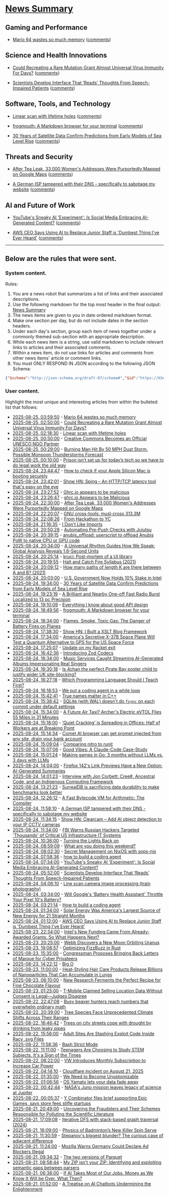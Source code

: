 # [News Summary](https://kherrick.github.io/news-summary/)

## Gaming and Performance

* [Mario 64 wastes so much memory](https://youtu.be/oZcbgNdWL7w) ([comments](https://lobste.rs/s/rvgx8d/mario_64_wastes_so_much_memory))

## Science and Health Innovations

* [Could Recreating a Rare Mutation Grant Almost Universal Virus Immunity For Days?](https://science.slashdot.org/story/25/08/25/0242216/could-recreating-a-rare-mutation-grant-almost-universal-virus-immunity-for-days?utm_source=rss1.0mainlinkanon&utm_medium=feed) ([comments](https://science.slashdot.org/story/25/08/25/0242216/could-recreating-a-rare-mutation-grant-almost-universal-virus-immunity-for-days?utm_source=rss1.0mainlinkanon&utm_medium=feed))

* [Scientists Develop Interface That ‘Reads’ Thoughts From Speech-Impaired Patients](https://soylentnews.org/article.pl?sid=25/08/22/073206&from=rss) ([comments](https://soylentnews.org/article.pl?sid=25/08/22/073206&from=rss))

## Software, Tools, and Technology

* [Linear scan with lifetime holes](https://bernsteinbear.com/blog/linear-scan-lifetime-holes/) ([comments](https://lobste.rs/s/lwaht3/linear_scan_with_lifetime_holes))

* [frogmouth: A Markdown browser for your terminal](https://github.com/Textualize/frogmouth) ([comments](https://lobste.rs/s/dqvkes/frogmouth_markdown_browser_for_your))

* [30 Years of Satellite Data Confirm Predictions from Early Models of Sea Level Rise](https://news.slashdot.org/story/25/08/24/1745208/30-years-of-satellite-data-confirm-predictions-from-early-models-of-sea-level-rise?utm_source=rss1.0mainlinkanon&utm_medium=feed) ([comments](https://news.slashdot.org/story/25/08/24/1745208/30-years-of-satellite-data-confirm-predictions-from-early-models-of-sea-level-rise?utm_source=rss1.0mainlinkanon&utm_medium=feed))

## Threats and Security

* [After Tea Leak, 33,000 Women's Addresses Were Purportedly Mapped on Google Maps](https://tech.slashdot.org/story/25/08/24/2227258/after-tea-leak-33000-womens-addresses-were-purportedly-mapped-on-google-maps?utm_source=rss1.0mainlinkanon&utm_medium=feed) ([comments](https://tech.slashdot.org/story/25/08/24/2227258/after-tea-leak-33000-womens-addresses-were-purportedly-mapped-on-google-maps?utm_source=rss1.0mainlinkanon&utm_medium=feed))

* [A German ISP tampered with their DNS - specifically to sabotage my website](https://lina.sh/blog/telefonica-sabotages-me) ([comments](https://lobste.rs/s/ynezsm/german_isp_tampered_with_their_dns))

## AI and Future of Work

* [YouTube's Sneaky AI 'Experiment': Is Social Media Embracing AI-Generated Content?](https://news.slashdot.org/story/25/08/23/0836256/youtubes-sneaky-ai-experiment-is-social-media-embracing-ai-generated-content?utm_source=rss1.0mainlinkanon&utm_medium=feed) ([comments](https://news.slashdot.org/story/25/08/23/0836256/youtubes-sneaky-ai-experiment-is-social-media-embracing-ai-generated-content?utm_source=rss1.0mainlinkanon&utm_medium=feed))

* [AWS CEO Says Using AI to Replace Junior Staff is 'Dumbest Thing I've Ever Heard'](https://soylentnews.org/article.pl?sid=25/08/22/0656227&from=rss) ([comments](https://soylentnews.org/article.pl?sid=25/08/22/0656227&from=rss))

---

## Below are the rules that were sent.

### System content.

Rules:

1. You are a news robot that summarizes a list of links and their associated descriptions.
2. Use the following markdown for the top most header in the final output: [News Summary](https://kherrick.github.io/news-summary/)
3. The news items are given to you in date ordered markdown format.
4. Make one section per day, but do not include dates in the section headers.
5. Under each day's section, group each item of news together under a commonly themed sub-section with an appropriate description.
6. While each news item is a string, use valid markdown to include relevant links to articles and their associated comments.
7. Within a news item, do not use links for articles and comments from other news items' article or comment links.
8. You must ONLY RESPOND IN JSON according to the following JSON Schema:

```json
{"$schema":"http://json-schema.org/draft-07/schema#","$id":"https://kherrick.github.io/news-summary/news-summary-schema.json","type":"object","properties":{"heading":{"type":"string"},"sections":{"type":"array","items":{"type":"object","properties":{"title":{"type":"string"},"newsItems":{"type":"array","items":{"type":"string"},"minItems":1}},"required":["title","newsItems"]},"minItems":1}},"required":["heading","sections"]}
```

### User content.

Highlight the most unique and interesting articles from within the bulleted list that follows:

* [2025-08-25, 03:59:50](https://lobste.rs/s/rvgx8d/mario_64_wastes_so_much_memory) - [Mario 64 wastes so much memory](https://youtu.be/oZcbgNdWL7w)
* [2025-08-25, 02:50:00](https://science.slashdot.org/story/25/08/25/0242216/could-recreating-a-rare-mutation-grant-almost-universal-virus-immunity-for-days?utm_source=rss1.0mainlinkanon&amp;utm_medium=feed) - [Could Recreating a Rare Mutation Grant Almost Universal Virus Immunity For Days?](https://science.slashdot.org/story/25/08/25/0242216/could-recreating-a-rare-mutation-grant-almost-universal-virus-immunity-for-days?utm_source=rss1.0mainlinkanon&amp;utm_medium=feed)
* [2025-08-25, 02:18:30](https://lobste.rs/s/lwaht3/linear_scan_with_lifetime_holes) - [Linear scan with lifetime holes](https://bernsteinbear.com/blog/linear-scan-lifetime-holes/)
* [2025-08-25, 00:50:00](https://soylentnews.org/article.pl?sid=25/08/23/2218218&amp;from=rss) - [Creative Commons Becomes an Official UNESCO NGO Partner](https://soylentnews.org/article.pl?sid=25/08/23/2218218&amp;from=rss)
* [2025-08-25, 00:29:00](https://news.slashdot.org/story/25/08/25/0027216/burning-man-hit-by-50-mph-dust-storm-possible-monsoon-thunderstorms-forecast?utm_source=rss1.0mainlinkanon&amp;utm_medium=feed) - [Burning Man Hit By 50 MPH Dust Storm. Possible Monsoon Thunderstorms Forecast](https://news.slashdot.org/story/25/08/25/0027216/burning-man-hit-by-50-mph-dust-storm-possible-monsoon-thunderstorms-forecast?utm_source=rss1.0mainlinkanon&amp;utm_medium=feed)
* [2025-08-25, 00:10:00](https://news.ycombinator.com/item?id=45008995) - [Prison isn’t set up for today’s tech so we have to do legal work the old way](https://prisonjournalismproject.org/2025/08/19/prisons-outdated-technology-hurts-our-chances-at-freedom/)
* [2025-08-24, 23:44:47](https://news.ycombinator.com/item?id=45008832) - [How to check if your Apple Silicon Mac is booting securely](https://eclecticlight.co/2025/08/21/how-to-check-if-your-apple-silicon-mac-is-booting-securely/)
* [2025-08-24, 23:42:01](https://news.ycombinator.com/item?id=45008819) - [Show HN: Sping – An HTTP/TCP latency tool that&apos;s easy on the eye](https://dseltzer.gitlab.io/sping/docs/)
* [2025-08-24, 23:27:52](https://news.ycombinator.com/item?id=45008740) - [Ghrc.io appears to be malicious](https://bmitch.net/blog/2025-08-22-ghrc-appears-malicious/)
* [2025-08-24, 23:26:47](https://lobste.rs/s/bk3cyd/ghrc_io_appears_be_malicious) - [ghrc.io Appears to be Malicious](https://bmitch.net/blog/2025-08-22-ghrc-appears-malicious/)
* [2025-08-24, 22:30:00](https://tech.slashdot.org/story/25/08/24/2227258/after-tea-leak-33000-womens-addresses-were-purportedly-mapped-on-google-maps?utm_source=rss1.0mainlinkanon&amp;utm_medium=feed) - [After Tea Leak, 33,000 Women&apos;s Addresses Were Purportedly Mapped on Google Maps](https://tech.slashdot.org/story/25/08/24/2227258/after-tea-leak-33000-womens-addresses-were-purportedly-mapped-on-google-maps?utm_source=rss1.0mainlinkanon&amp;utm_medium=feed)
* [2025-08-24, 22:20:07](https://news.ycombinator.com/item?id=45008308) - [GNU cross-tools: musl-cross 313.3M](https://github.com/cross-tools/musl-cross)
* [2025-08-24, 22:08:26](https://news.ycombinator.com/item?id=45008239) - [From Hackathon to YC](https://www.producthunt.com/p/april-yc-s25/from-hackathon-to-yc)
* [2025-08-24, 21:16:35](https://lobste.rs/s/cya9ki/i_don_t_like_imports) - [I Don&apos;t Like Imports](https://kevincox.ca/2025/07/20/no-imports/)
* [2025-08-24, 20:50:28](https://lobste.rs/s/etxhbj/automating_pre_push_checks_with_jujutsu) - [Automating Pre-Push Checks with Jujutsu](https://www.aazuspan.dev/blog/automating-pre-push-checks-with-jujutsu/)
* [2025-08-24, 20:39:15](https://lobste.rs/s/ypffje/anubis_offload_userscript_offload) - [anubis_offload: userscript to offload Anubis PoW to native CPU or GPU code](https://github.com/DavidBuchanan314/anubis_offload)
* [2025-08-24, 20:34:00](https://science.slashdot.org/story/25/08/24/1920233/a-universal-rhythm-guides-how-we-speak-global-analysis-reveals-16-second-units?utm_source=rss1.0mainlinkanon&amp;utm_medium=feed) - [A Universal Rhythm Guides How We Speak: Global Analysis Reveals 1.6-Second Units](https://science.slashdot.org/story/25/08/24/1920233/a-universal-rhythm-guides-how-we-speak-global-analysis-reveals-16-second-units?utm_source=rss1.0mainlinkanon&amp;utm_medium=feed)
* [2025-08-24, 20:25:14](https://lobste.rs/s/lal22i/kruci_post_mortem_ui_library) - [kruci: Post-mortem of a UI library](https://pwy.io/posts/kruci-post-mortem/)
* [2025-08-24, 20:19:55](https://news.ycombinator.com/item?id=45007414) - [Halt and Catch Fire Syllabus (2021)](https://bits.ashleyblewer.com/halt-and-catch-fire-syllabus/)
* [2025-08-24, 20:09:12](https://news.ycombinator.com/item?id=45007333) - [How many paths of length K are there between A and B? (2021)](https://horace.io/walks)
* [2025-08-24, 20:03:00](https://soylentnews.org/article.pl?sid=25/08/23/2216200&amp;from=rss) - [U.S. Government Now Holds 10% Stake in Intel](https://soylentnews.org/article.pl?sid=25/08/23/2216200&amp;from=rss)
* [2025-08-24, 19:34:00](https://news.slashdot.org/story/25/08/24/1745208/30-years-of-satellite-data-confirm-predictions-from-early-models-of-sea-level-rise?utm_source=rss1.0mainlinkanon&amp;utm_medium=feed) - [30 Years of Satellite Data Confirm Predictions from Early Models of Sea Level Rise](https://news.slashdot.org/story/25/08/24/1745208/30-years-of-satellite-data-confirm-predictions-from-early-models-of-sea-level-rise?utm_source=rss1.0mainlinkanon&amp;utm_medium=feed)
* [2025-08-24, 19:23:19](https://news.ycombinator.com/item?id=45006902) - [A Brilliant and Nearby One-off Fast Radio Burst Localized to 13 pc Precision](https://iopscience.iop.org/article/10.3847/2041-8213/adf62f)
* [2025-08-24, 19:10:09](https://news.ycombinator.com/item?id=45006801) - [Everything I know about good API design](https://www.seangoedecke.com/good-api-design/)
* [2025-08-24, 18:49:56](https://lobste.rs/s/dqvkes/frogmouth_markdown_browser_for_your) - [frogmouth: A Markdown browser for your terminal](https://github.com/Textualize/frogmouth)
* [2025-08-24, 18:34:00](https://hardware.slashdot.org/story/25/08/24/1653202/flames-smoke-toxic-gas-the-danger-of-battery-fires-on-planes?utm_source=rss1.0mainlinkanon&amp;utm_medium=feed) - [Flames, Smoke, Toxic Gas: The Danger of Battery Fires on Planes](https://hardware.slashdot.org/story/25/08/24/1653202/flames-smoke-toxic-gas-the-danger-of-battery-fires-on-planes?utm_source=rss1.0mainlinkanon&amp;utm_medium=feed)
* [2025-08-24, 17:38:30](https://news.ycombinator.com/item?id=45006098) - [Show HN: I Built a XSLT Blog Framework](https://vgr.land/content/posts/20250821.xml)
* [2025-08-24, 17:34:00](https://science.slashdot.org/story/25/08/24/025222/americas-secretive-x-37b-space-plane-will-test-a-quantum-alternative-to-gps-for-the-us-space-force?utm_source=rss1.0mainlinkanon&amp;utm_medium=feed) - [America&apos;s Secretive X-37B Space Plane Will Test a Quantum Alternative to GPS for the US Space Force](https://science.slashdot.org/story/25/08/24/025222/americas-secretive-x-37b-space-plane-will-test-a-quantum-alternative-to-gps-for-the-us-space-force?utm_source=rss1.0mainlinkanon&amp;utm_medium=feed)
* [2025-08-24, 17:25:07](https://lobste.rs/s/9cuaig/update_on_my_racket_exit) - [Update on my Racket exit](https://blog.winny.tech/posts/update-on-my-racket-exit/)
* [2025-08-24, 16:42:36](https://lobste.rs/s/f8wwq6/introducing_zod_codecs) - [Introducing Zod Codecs](https://colinhacks.com/essays/introducing-zod-codecs)
* [2025-08-24, 16:34:00](https://entertainment.slashdot.org/story/25/08/24/0413234/music-services-caught-streaming-ai-generated-albums-impersonating-real-singers?utm_source=rss1.0mainlinkanon&amp;utm_medium=feed) - [Music Services Caught Streaming AI-Generated Albums Impersonating Real Singers](https://entertainment.slashdot.org/story/25/08/24/0413234/music-services-caught-streaming-ai-generated-albums-impersonating-real-singers?utm_source=rss1.0mainlinkanon&amp;utm_medium=feed)
* [2025-08-24, 16:30:18](https://news.ycombinator.com/item?id=45005545) - [Is 4chan the perfect Pirate Bay poster child to justify wider UK site-blocking?](https://torrentfreak.com/uk-govt-finds-ideal-pirate-bay-poster-boy-to-sell-blocking-of-non-pirate-sites-250824/)
* [2025-08-24, 16:27:18](https://lobste.rs/s/htxzoy/which_programming_language_should_i) - [Which Programming Language Should I Teach First?](https://parentheticallyspeaking.org/articles/first-language-wrong-question/)
* [2025-08-24, 16:18:53](https://news.ycombinator.com/item?id=45005434) - [We put a coding agent in a while loop](https://github.com/repomirrorhq/repomirror/blob/main/repomirror.md)
* [2025-08-24, 15:42:41](https://lobste.rs/s/2mnmwq/true_names_matter_c) - [True names matter in C++](https://quuxplusone.github.io/blog/2025/08/01/true-names/)
* [2025-08-24, 15:38:42](https://lobste.rs/s/ozqdi6/sqlite_with_wal_doesn_t_do_fsync_on_each) - [SQLite (with WAL) doesn&apos;t do `fsync` on each commit under default settings](https://avi.im/blag/2025/sqlite-fsync/)
* [2025-08-24, 15:34:00](https://tech.slashdot.org/story/25/08/24/0124257/a-future-air-taxi-archers-electric-evtol-flies-55-miles-in-31-minutes?utm_source=rss1.0mainlinkanon&amp;utm_medium=feed) - [A Future Air Taxi? Archer&apos;s Electric eVTOL Flies 55 Miles in 31 Minutes](https://tech.slashdot.org/story/25/08/24/0124257/a-future-air-taxi-archers-electric-evtol-flies-55-miles-in-31-minutes?utm_source=rss1.0mainlinkanon&amp;utm_medium=feed)
* [2025-08-24, 15:18:00](https://soylentnews.org/article.pl?sid=25/08/23/1053236&amp;from=rss) - [‘Quiet Cracking’ is Spreading in Offices: Half of Workers are at Breaking Point](https://soylentnews.org/article.pl?sid=25/08/23/1053236&amp;from=rss)
* [2025-08-24, 15:14:34](https://news.ycombinator.com/item?id=45004846) - [Comet AI browser can get prompt injected from any site, drain your bank account](https://twitter.com/zack_overflow/status/1959308058200551721)
* [2025-08-24, 15:09:04](https://lobste.rs/s/kxlsdz/comparing_nitro_runit) - [Comparing nitro to runit](https://leahneukirchen.org/blog/archive/2025/08/comparing-nitro-to-runit.html)
* [2025-08-24, 15:07:06](https://lobste.rs/s/diaied/good_vibes_claude_code_case_study) - [Good Vibes: A Claude-Code Case-Study](https://taylor.town/diggit-000)
* [2025-08-24, 15:01:24](https://news.ycombinator.com/item?id=45004728) - [Making games in Go: 3 months without LLMs vs. 3 days with LLMs](https://marianogappa.github.io/software/2025/08/24/i-made-two-card-games-in-go/)
* [2025-08-24, 14:04:00](https://news.slashdot.org/story/25/08/24/0547251/firefox-142s-link-previews-have-a-new-option-ai-generated-summaries?utm_source=rss1.0mainlinkanon&amp;utm_medium=feed) - [Firefox 142&apos;s Link Previews Have a New Option: AI-Generated Summaries](https://news.slashdot.org/story/25/08/24/0547251/firefox-142s-link-previews-have-a-new-option-ai-generated-summaries?utm_source=rss1.0mainlinkanon&amp;utm_medium=feed)
* [2025-08-24, 14:01:23](https://lobste.rs/s/lpiufb/interview_with_jon_corbett_cree) - [Interview with Jon Corbett: Cree#, Ancestral Code, and an Indigenous Computing Framework](https://esoteric.codes/blog/jon-corbett)
* [2025-08-24, 13:21:23](https://lobste.rs/s/8tycd0/surrealdb_is_sacrificing_data) - [SurrealDB is sacrificing data durability to make benchmarks look better](https://blog.cf8.gg/surrealdbs-ch/)
* [2025-08-24, 12:26:12](https://lobste.rs/s/q7fels/fast_bytecode_vm_for_arithmetic_compiler) - [A Fast Bytecode VM for Arithmetic: The Compiler](https://abhinavsarkar.net/posts/arithmetic-bytecode-vm-compiler/)
* [2025-08-24, 11:58:10](https://lobste.rs/s/ynezsm/german_isp_tampered_with_their_dns) - [A German ISP tampered with their DNS - specifically to sabotage my website](https://lina.sh/blog/telefonica-sabotages-me)
* [2025-08-24, 11:34:15](https://news.ycombinator.com/item?id=45003420) - [Show HN: Clearcam – Add AI object detection to your IP CCTV cameras](https://github.com/roryclear/clearcam)
* [2025-08-24, 11:34:00](https://news.slashdot.org/story/25/08/24/0638238/fbi-warns-russian-hackers-targeted-thousands-of-critical-us-infrastructure-it-systems?utm_source=rss1.0mainlinkanon&amp;utm_medium=feed) - [FBI Warns Russian Hackers Targeted &apos;Thousands&apos; of Critical US Infrastructure IT Systems](https://news.slashdot.org/story/25/08/24/0638238/fbi-warns-russian-hackers-targeted-thousands-of-critical-us-infrastructure-it-systems?utm_source=rss1.0mainlinkanon&amp;utm_medium=feed)
* [2025-08-24, 10:36:00](https://soylentnews.org/article.pl?sid=25/08/22/079224&amp;from=rss) - [Turning the Lights Back on](https://soylentnews.org/article.pl?sid=25/08/22/079224&amp;from=rss)
* [2025-08-24, 08:59:09](https://lobste.rs/s/ayqmih/what_are_you_doing_this_weekend) - [What are you doing this weekend?](https://lobste.rs/s/ayqmih/what_are_you_doing_this_weekend)
* [2025-08-24, 08:02:30](https://lobste.rs/s/5tvmgp/secret_management_on_nixos_with_sops_nix) - [Secret Management on NixOS with sops-nix](https://michael.stapelberg.ch/posts/2025-08-24-secret-management-with-sops-nix/)
* [2025-08-24, 07:58:36](https://lobste.rs/s/rivvjq/how_build_coding_agent) - [how to build a coding agent](https://ghuntley.com/agent/)
* [2025-08-24, 07:34:00](https://news.slashdot.org/story/25/08/23/0836256/youtubes-sneaky-ai-experiment-is-social-media-embracing-ai-generated-content?utm_source=rss1.0mainlinkanon&amp;utm_medium=feed) - [YouTube&apos;s Sneaky AI &apos;Experiment&apos;: Is Social Media Embracing AI-Generated Content?](https://news.slashdot.org/story/25/08/23/0836256/youtubes-sneaky-ai-experiment-is-social-media-embracing-ai-generated-content?utm_source=rss1.0mainlinkanon&amp;utm_medium=feed)
* [2025-08-24, 05:52:00](https://soylentnews.org/article.pl?sid=25/08/22/073206&amp;from=rss) - [Scientists Develop Interface That ‘Reads’ Thoughts From Speech-Impaired Patients](https://soylentnews.org/article.pl?sid=25/08/22/073206&amp;from=rss)
* [2025-08-24, 04:06:10](https://lobste.rs/s/tjv7ha/line_scan_camera_image_processing_train) - [Line scan camera image processing (train photography)](https://daniel.lawrence.lu/blog/y2025m09d21/)
* [2025-08-24, 03:34:00](https://hardware.slashdot.org/story/25/08/24/038259/will-googles-battery-health-assistant-throttle-your-pixel-10s-battery?utm_source=rss1.0mainlinkanon&amp;utm_medium=feed) - [Will Google&apos;s &apos;Battery Health Assistant&apos; Throttle Your Pixel 10&apos;s Battery?](https://hardware.slashdot.org/story/25/08/24/038259/will-googles-battery-health-assistant-throttle-your-pixel-10s-battery?utm_source=rss1.0mainlinkanon&amp;utm_medium=feed)
* [2025-08-24, 03:21:14](https://news.ycombinator.com/item?id=45001051) - [How to build a coding agent](https://ghuntley.com/agent/)
* [2025-08-24, 01:34:00](https://news.slashdot.org/story/25/08/24/0022205/solar-energy-was-americas-largest-source-of-new-energy-for-21-straight-months?utm_source=rss1.0mainlinkanon&amp;utm_medium=feed) - [Solar Energy Was America&apos;s Largest Source of New Energy for 21 Straight Months](https://news.slashdot.org/story/25/08/24/0022205/solar-energy-was-americas-largest-source-of-new-energy-for-21-straight-months?utm_source=rss1.0mainlinkanon&amp;utm_medium=feed)
* [2025-08-24, 01:12:00](https://soylentnews.org/article.pl?sid=25/08/22/0656227&amp;from=rss) - [AWS CEO Says Using AI to Replace Junior Staff is &apos;Dumbest Thing I&apos;ve Ever Heard&apos;](https://soylentnews.org/article.pl?sid=25/08/22/0656227&amp;from=rss)
* [2025-08-23, 22:34:00](https://hardware.slashdot.org/story/25/08/23/1851227/intels-new-funding-came-from-already-awarded-grants-so-what-happens-next?utm_source=rss1.0mainlinkanon&amp;utm_medium=feed) - [Intel&apos;s New Funding Came From Already-Awarded Grants. So What Happens Next?](https://hardware.slashdot.org/story/25/08/23/1851227/intels-new-funding-came-from-already-awarded-grants-so-what-happens-next?utm_source=rss1.0mainlinkanon&amp;utm_medium=feed)
* [2025-08-23, 20:25:00](https://soylentnews.org/article.pl?sid=25/08/22/0551243&amp;from=rss) - [Webb Discovers a New Moon Orbiting Uranus](https://soylentnews.org/article.pl?sid=25/08/22/0551243&amp;from=rss)
* [2025-08-23, 19:08:57](https://lobste.rs/s/rkedkd/optimizing_fizzbuzz_rust) - [Optimizing FizzBuzz in Rust](https://github.com/nrposner/fizzcrate)
* [2025-08-23, 15:35:00](https://soylentnews.org/article.pl?sid=25/08/22/0547201&amp;from=rss) - [Congressman Proposes Bringing Back Letters of Marque for Cyber Privateers](https://soylentnews.org/article.pl?sid=25/08/22/0547201&amp;from=rss)
* [2025-08-23, 14:22:12](https://lobste.rs/s/7yj16h/big_o) - [Big O](https://samwho.dev/big-o/)
* [2025-08-23, 11:00:00](https://soylentnews.org/article.pl?sid=25/08/22/0544206&amp;from=rss) - [Heat-Styling Hair Care Products Release Billions of Nanoparticles That Can Accumulate in Lungs](https://soylentnews.org/article.pl?sid=25/08/22/0544206&amp;from=rss)
* [2025-08-23, 06:10:00](https://soylentnews.org/article.pl?sid=25/08/22/019206&amp;from=rss) - [New Research Ferments the Perfect Recipe for Fine Chocolate Flavour](https://soylentnews.org/article.pl?sid=25/08/22/019206&amp;from=rss)
* [2025-08-23, 01:25:00](https://soylentnews.org/article.pl?sid=25/08/22/010203&amp;from=rss) - [T-Mobile Claimed Selling Location Data Without Consent is Legal—Judges Disagree](https://soylentnews.org/article.pl?sid=25/08/22/010203&amp;from=rss)
* [2025-08-22, 22:47:08](https://news.ycombinator.com/item?id=44990839) - [Busy beaver hunters reach numbers that overwhelm ordinary math](https://www.quantamagazine.org/busy-beaver-hunters-reach-numbers-that-overwhelm-ordinary-math-20250822/)
* [2025-08-22, 20:39:00](https://soylentnews.org/article.pl?sid=25/08/21/1213229&amp;from=rss) - [Tree Species Face Unprecedented Climate Shifts Across Their Ranges](https://soylentnews.org/article.pl?sid=25/08/21/1213229&amp;from=rss)
* [2025-08-22, 16:46:42](https://news.ycombinator.com/item?id=44986723) - [Trees on city streets cope with drought by drinking from leaky pipes](https://www.newscientist.com/article/2487804-trees-on-city-streets-cope-with-drought-by-drinking-from-leaky-pipes/)
* [2025-08-22, 15:56:00](https://soylentnews.org/article.pl?sid=25/08/21/123255&amp;from=rss) - [Adult Sites Are Stashing Exploit Code Inside Racy .svg Files](https://soylentnews.org/article.pl?sid=25/08/21/123255&amp;from=rss)
* [2025-08-22, 11:58:36](https://news.ycombinator.com/item?id=44983442) - [Bash Strict Mode](http://redsymbol.net/articles/unofficial-bash-strict-mode/)
* [2025-08-22, 11:11:00](https://soylentnews.org/article.pl?sid=25/08/21/1154233&amp;from=rss) - [Teenagers Are Choosing to Study STEM Subjects. It&apos;s a Sign of the Times](https://soylentnews.org/article.pl?sid=25/08/21/1154233&amp;from=rss)
* [2025-08-22, 06:22:00](https://soylentnews.org/article.pl?sid=25/08/20/2255245&amp;from=rss) - [VW Introduces Monthly Subscription to Increase Car Power](https://soylentnews.org/article.pl?sid=25/08/20/2255245&amp;from=rss)
* [2025-08-22, 04:14:10](https://news.ycombinator.com/item?id=44980940) - [Cloudflare incident on August 21, 2025](https://blog.cloudflare.com/cloudflare-incident-on-august-21-2025/)
* [2025-08-22, 01:35:00](https://soylentnews.org/article.pl?sid=25/08/20/2242220&amp;from=rss) - [We Need to Become Unoptomizable](https://soylentnews.org/article.pl?sid=25/08/20/2242220&amp;from=rss)
* [2025-08-22, 01:06:56](https://news.ycombinator.com/item?id=44980042) - [OS Yamato lets your data fade away](https://github.com/osyamato/os-yamato)
* [2025-08-22, 00:42:44](https://news.ycombinator.com/item?id=44979906) - [NASA&apos;s Juno mission leaves legacy of science at Jupiter](https://www.scientificamerican.com/article/how-nasas-juno-probe-changed-everything-we-know-about-jupiter/)
* [2025-08-22, 00:05:37](https://news.ycombinator.com/item?id=44979687) - [Y Combinator files brief supporting Epic Games, says store fees stifle startups](https://www.macrumors.com/2025/08/21/y-combinator-epic-games-amicus-brief/)
* [2025-08-21, 20:49:00](https://soylentnews.org/article.pl?sid=25/08/20/1759228&amp;from=rss) - [Uncovering the Fraudsters and Their Schemes Responsible for Polluting the Scientific Literature](https://soylentnews.org/article.pl?sid=25/08/20/1759228&amp;from=rss)
* [2025-08-21, 17:09:08](https://news.ycombinator.com/item?id=44975313) - [Iterative DFS with stack-based graph traversal (2024)](https://dwf.dev/blog/2024/09/23/2024/dfs-iterative-stack-based)
* [2025-08-21, 16:09:00](https://soylentnews.org/article.pl?sid=25/08/20/1743213&amp;from=rss) - [Physics of Badminton’s New Killer Spin Serve](https://soylentnews.org/article.pl?sid=25/08/20/1743213&amp;from=rss)
* [2025-08-21, 11:30:59](https://news.ycombinator.com/item?id=44971451) - [Stepanov&apos;s biggest blunder? The curious case of adjacent difference](https://mmapped.blog/posts/43-stepanovs-biggest-blunder)
* [2025-08-21, 11:24:00](https://soylentnews.org/article.pl?sid=25/08/20/1736217&amp;from=rss) - [Mozilla Warns Germany Could Declare Ad Blockers Illegal](https://soylentnews.org/article.pl?sid=25/08/20/1736217&amp;from=rss)
* [2025-08-21, 09:34:32](https://news.ycombinator.com/item?id=44970769) - [The two versions of Parquet](https://www.jeronimo.dev/the-two-versions-of-parquet/)
* [2025-08-21, 08:58:44](https://news.ycombinator.com/item?id=44970583) - [My ZIP isn&apos;t your ZIP: Identifying and exploiting semantic gaps between parsers](https://www.usenix.org/conference/usenixsecurity25/presentation/you)
* [2025-08-21, 06:38:00](https://soylentnews.org/article.pl?sid=25/08/20/033241&amp;from=rss) - [If AI Takes Most of Our Jobs, Money as We Know It Will be Over. What Then?](https://soylentnews.org/article.pl?sid=25/08/20/033241&amp;from=rss)
* [2025-08-21, 01:52:00](https://soylentnews.org/article.pl?sid=25/08/20/0153218&amp;from=rss) - [A Treatise on AI Chatbots Undermining the Enlightenment](https://soylentnews.org/article.pl?sid=25/08/20/0153218&amp;from=rss)
